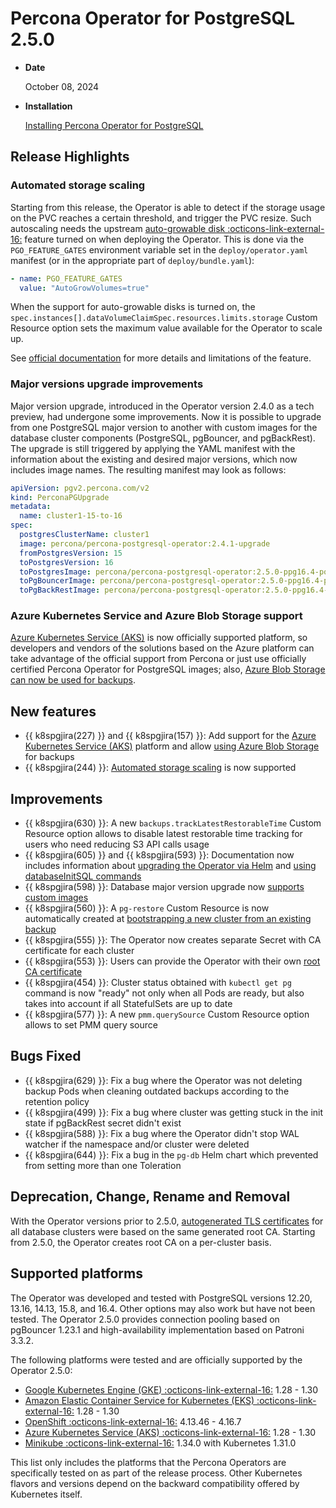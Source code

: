 # Percona Operator for PostgreSQL 2.5.0

* **Date**

    October 08, 2024

* **Installation**

    [Installing Percona Operator for PostgreSQL](../System-Requirements.md#installation-guidelines) 

## Release Highlights

### Automated storage scaling

Starting from this release, the Operator is able to detect if the storage usage on the PVC reaches a certain threshold, and trigger the PVC resize. Such autoscaling needs the upstream [auto-growable disk :octicons-link-external-16:](https://access.crunchydata.com/documentation/postgres-operator/latest/guides/autogrowable-disk) feature turned on when deploying the Operator. This is done via the `PGO_FEATURE_GATES` environment variable set in the `deploy/operator.yaml` manifest (or in the appropriate part of `deploy/bundle.yaml`):

```yaml
- name: PGO_FEATURE_GATES
  value: "AutoGrowVolumes=true"
```

When the support for auto-growable disks is turned on, the `spec.instances[].dataVolumeClaimSpec.resources.limits.storage` Custom Resource option sets the maximum value available for the Operator to scale up.

See [official documentation](../scaling.md#scale-storage) for more details and limitations of the feature.

### Major versions upgrade improvements

Major version upgrade, introduced in the Operator version 2.4.0 as a tech preview, had undergone some improvements. Now it is possible to upgrade from one PostgreSQL major version to another with custom images for the database cluster components (PostgreSQL, pgBouncer, and pgBackRest). The upgrade is still triggered by applying the YAML manifest with the information about the existing and desired major versions, which now includes image names. The resulting manifest may look as follows:

```yaml
apiVersion: pgv2.percona.com/v2
kind: PerconaPGUpgrade
metadata:
  name: cluster1-15-to-16
spec:
  postgresClusterName: cluster1
  image: percona/percona-postgresql-operator:2.4.1-upgrade
  fromPostgresVersion: 15
  toPostgresVersion: 16
  toPostgresImage: percona/percona-postgresql-operator:2.5.0-ppg16.4-postgres
  toPgBouncerImage: percona/percona-postgresql-operator:2.5.0-ppg16.4-pgbouncer1.23.1
  toPgBackRestImage: percona/percona-postgresql-operator:2.5.0-ppg16.4-pgbackrest2.53-1
```

### Azure Kubernetes Service and Azure Blob Storage support

[Azure Kubernetes Service (AKS)](../aks.md) is now officially supported platform, so developers and vendors of the solutions based on the Azure platform can take advantage of the official support from Percona or just use officially certified Percona Operator for PostgreSQL images; also, [Azure Blob Storage can now be used for backups](../backups-storage.md#__tabbed_1_2).

## New features

* {{ k8spgjira(227) }} and {{ k8spgjira(157) }}: Add support for the [Azure Kubernetes Service (AKS)](../aks.md) platform and allow [using Azure Blob Storage](../backups-storage.md#__tabbed_1_2) for backups
* {{ k8spgjira(244) }}: [Automated storage scaling](../scaling.md#scale-storage) is now supported

## Improvements

* {{ k8spgjira(630) }}: A new `backups.trackLatestRestorableTime` Custom Resource option allows to disable latest restorable time tracking for users who need reducing S3 API calls usage
* {{ k8spgjira(605) }} and {{ k8spgjira(593) }}: Documentation now includes information about [upgrading the Operator via Helm](../update.md#upgrade-via-helm) and [using databaseInitSQL commands](../initsql.md)
* {{ k8spgjira(598) }}: Database major version upgrade now [supports custom images](../update.md#major-version-upgrade)
* {{ k8spgjira(560) }}: A `pg-restore` Custom Resource is now automatically created at [bootstrapping a new cluster from an existing backup](../backups-restore.md#restore-to-a-new-postgresql-cluster)
* {{ k8spgjira(555) }}: The Operator now creates separate Secret with CA certificate for each cluster
* {{ k8spgjira(553) }}: Users can provide the Operator with their own [root CA certificate](../TLS.md#provide-custom-root-ca-certificate-to-the-operator)
* {{ k8spgjira(454) }}: Cluster status obtained with `kubectl get pg` command is now "ready" not only when all Pods are ready, but also takes into account if all StatefulSets are up to date
* {{ k8spgjira(577) }}: A new `pmm.querySource` Custom Resource option allows to set PMM query source

## Bugs Fixed

* {{ k8spgjira(629) }}: Fix a bug where the Operator was not deleting backup Pods when cleaning outdated backups according to the retention policy
* {{ k8spgjira(499) }}: Fix a bug where cluster was getting stuck in the init state if pgBackRest secret didn't exist
* {{ k8spgjira(588) }}: Fix a bug where the Operator didn't stop WAL watcher if the namespace and/or cluster were deleted
* {{ k8spgjira(644) }}: Fix a bug in the `pg-db` Helm chart which prevented from setting more than one Toleration

## Deprecation, Change, Rename and Removal

With the Operator versions prior to 2.5.0, [autogenerated TLS certificates](../TLS.md#allow-the-operator-to-generate-certificates-automatically) for all database clusters were based on the same generated root CA. Starting from 2.5.0, the Operator creates root CA on a per-cluster basis.


## Supported platforms

The Operator was developed and tested with PostgreSQL versions 12.20, 13.16, 14.13, 15.8, and 16.4. Other options may also work but have not been tested. The Operator 2.5.0 provides connection pooling based on pgBouncer 1.23.1 and high-availability implementation based on Patroni 3.3.2.

The following platforms were tested and are officially supported by the Operator
2.5.0:

* [Google Kubernetes Engine (GKE) :octicons-link-external-16:](https://cloud.google.com/kubernetes-engine) 1.28 - 1.30
* [Amazon Elastic Container Service for Kubernetes (EKS) :octicons-link-external-16:](https://aws.amazon.com) 1.28 - 1.30
* [OpenShift :octicons-link-external-16:](https://www.redhat.com/en/technologies/cloud-computing/openshift) 4.13.46 - 4.16.7
* [Azure Kubernetes Service (AKS) :octicons-link-external-16:](https://azure.microsoft.com/en-us/services/kubernetes-service/) 1.28 - 1.30
* [Minikube :octicons-link-external-16:](https://github.com/kubernetes/minikube) 1.34.0 with Kubernetes 1.31.0

This list only includes the platforms that the Percona Operators are specifically tested on as part of the release process. Other Kubernetes flavors and versions depend on the backward compatibility offered by Kubernetes itself.
